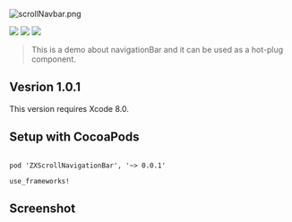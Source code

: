 
![scrollNavbar.png](https://github.com/briceZhao/ZXScrollNavigationBar/tree/master/ZXScrollNavigationBarDemo/ScreenShot/ZXScrollNavigationbar_IMG.png)

<p align="left">
<a href="https://github.com/GTMYang/GTMRefresh"><img src="https://img.shields.io/badge/platform-ios-lightgrey.svg"></a>
<a href="https://github.com/GTMYang/GTMRefresh"><img src="https://img.shields.io/github/license/johnlui/Pitaya.svg?style=flat"></a>
<a href="https://travis-ci.org/GTMYang/GTMRefresh"><img src="https://img.shields.io/travis/johnlui/Pitaya.svg"></a>
</p>

>	This is a demo about navigationBar and it can be used as a hot-plug component. 


## Vesrion 1.0.1

This version requires Xcode 8.0.

## Setup with CocoaPods

```

pod 'ZXScrollNavigationBar', '~> 0.0.1'

use_frameworks!

```

## Screenshot
